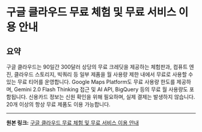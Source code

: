# 구글 클라우드 무료 체험 및 무료 서비스 이용 안내

## 요약
구글 클라우드는 90일간 300달러 상당의 무료 크레딧을 제공하는 체험판과, 컴퓨트 엔진, 클라우드 스토리지, 빅쿼리 등 일부 제품을 월 사용량 제한 내에서 무료로 사용할 수 있는 무료 티어를 운영합니다.  Google Maps Platform도 무료 사용량 한도를 제공하며, Gemini 2.0 Flash Thinking 접근 및 AI API, BigQuery 등의 무료 월 사용량도 포함됩니다.  신용카드 정보는 신원 확인을 위해 필요하며, 실제 결제는 발생하지 않습니다.  20개 이상의 항상 무료 제품도 이용 가능합니다.

---

**원본 링크:** [구글 클라우드 무료 체험 및 무료 서비스 이용 안내](https://c.gle/ANiao5p9oaDfx-uVoMWEGuRCJOLA6TKQ0u5ar_ibaaHWhC2gNJ365XhAbgPu2s9dFte7JgCS5QjXxNyHH2ijZsmKQlY6R33F8jxE6HvNB5JkADUOTPnWKWcSW1CwO3wNUO2STBnznBBRhB7LfZ_Cw6RzcAXVqxYMNOKQiIUhQfdfy_usoip12CMbCNFcH4bRVvKOM1wqx45tYq6HW4S9xae4g3OuWSZeb9VgPUet2O7vgtHcparEJ1FpaZRC4KXDNDcbaUfRBGx_VbuOXH5wa8q0fj4m_czxLhpQHmYzmdAB0WkNz6mEOuEOE7FdB04)

